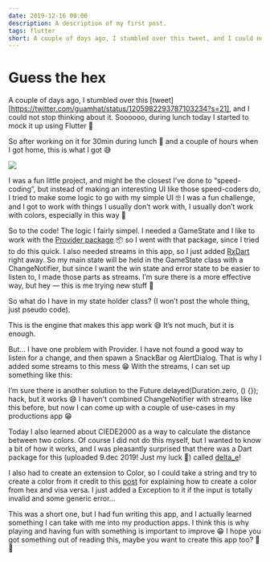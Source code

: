 ```yaml
---
date: 2019-12-16 00:00
description: A description of my first post.
tags: flutter
short: A couple of days ago, I stumbled over this tweet, and I could not stop thinking about it. Soooooo, during lunch today I started to mock it up using Flutter 💙
---
```


# Guess the hex

A couple of days ago, I stumbled over this [tweet][https://twitter.com/guamhat/status/1205982293787103234?s=21], and I could not stop thinking about it. Soooooo, during lunch today I started to mock it up using Flutter 💙

So after working on it for 30min during lunch 🥗 and a couple of hours when I got home, this is what I got 😅

![](https://cdn-images-1.medium.com/max/2048/1*OSW5yNYyRwXZICiym3ctjw.png)

I was a fun little project, and might be the closest I’ve done to “speed-coding”, but instead of making an interesting UI like those speed-coders do, I tried to make some logic to go with my simple UI 🤓 I was a fun challenge, and I got to work with things I usually don’t work with, I usually don’t work with colors, especially in this way 🎨

So to the code! The logic I fairly simpel. I needed a GameState and I like to work with the [Provider package](https://pub.dev/packages/provider) 📦 so I went with that package, since I tried to do this quick. I also needed streams in this app, so I just added [RxDart](https://pub.dev/packages/rxdart) right away. So my main state will be held in the GameState class with a ChangeNotifier, but since I want the win state and error state to be easier to listen to, I made those parts as streams. I’m sure there is a more effective way, but hey — this is me trying new stuff 👀

So what do I have in my state holder class? (I won’t post the whole thing, just pseudo code).

<script src="https://gist.github.com/brorhb/262fdbcf2f141a2caf37e51a3b351ac3.js" charset="utf-8"></script>

This is the engine that makes this app work 😅 It’s not much, but it is enough.

But… I have one problem with Provider. I have not found a good way to listen for a change, and then spawn a SnackBar og AlertDialog. That is why I added some streams to this mess 😁 With the streams, I can set up something like this:

<script src="https://gist.github.com/brorhb/fcc2a8dcee89d9ca5e1b64b3cbb24357.js" charset="utf-8"></script>

I’m sure there is another solution to the Future.delayed(Duration.zero, () {}); hack, but it works 😅 I haven't combined ChangeNotifier with streams like this before, but now I can come up with a couple of use-cases in my productions app 😁

Today I also learned about CIEDE2000 as a way to calculate the distance between two colors. Of course I did not do this myself, but I wanted to know a bit of how it works, and I was pleasantly surprised that there was a Dart package for this (uploaded 9.dec 2019! Just my luck 🎅) called [delta_e](https://pub.dev/packages/delta_e)!

I also had to create an extension to Color, so I could take a string and try to create a color from it credit to this [post](https://stackoverflow.com/questions/50081213/how-do-i-use-hexadecimal-color-strings-in-flutter) for explaining how to create a color from hex and visa versa. I just added a Exception to it if the input is totally invalid and some generic error…

<script src="https://gist.github.com/brorhb/8749ff9284567131960e7642e3dd7c0e.js" charset="utf-8"></script>

This was a short one, but I had fun writing this app, and I actually learned something I can take with me into my production apps. I think this is why playing and having fun with something is important to improve 😁 I hope you got something out of reading this, maybe you want to create this app too? 👀🎨

